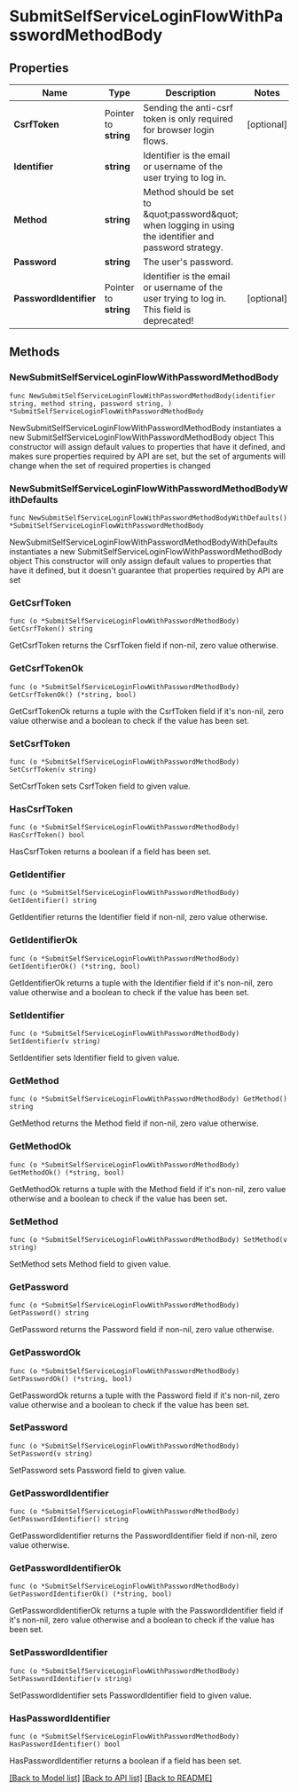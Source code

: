 # SubmitSelfServiceLoginFlowWithPasswordMethodBody

## Properties

Name | Type | Description | Notes
------------ | ------------- | ------------- | -------------
**CsrfToken** | Pointer to **string** | Sending the anti-csrf token is only required for browser login flows. | [optional] 
**Identifier** | **string** | Identifier is the email or username of the user trying to log in. | 
**Method** | **string** | Method should be set to \&quot;password\&quot; when logging in using the identifier and password strategy. | 
**Password** | **string** | The user&#39;s password. | 
**PasswordIdentifier** | Pointer to **string** | Identifier is the email or username of the user trying to log in. This field is deprecated! | [optional] 

## Methods

### NewSubmitSelfServiceLoginFlowWithPasswordMethodBody

`func NewSubmitSelfServiceLoginFlowWithPasswordMethodBody(identifier string, method string, password string, ) *SubmitSelfServiceLoginFlowWithPasswordMethodBody`

NewSubmitSelfServiceLoginFlowWithPasswordMethodBody instantiates a new SubmitSelfServiceLoginFlowWithPasswordMethodBody object
This constructor will assign default values to properties that have it defined,
and makes sure properties required by API are set, but the set of arguments
will change when the set of required properties is changed

### NewSubmitSelfServiceLoginFlowWithPasswordMethodBodyWithDefaults

`func NewSubmitSelfServiceLoginFlowWithPasswordMethodBodyWithDefaults() *SubmitSelfServiceLoginFlowWithPasswordMethodBody`

NewSubmitSelfServiceLoginFlowWithPasswordMethodBodyWithDefaults instantiates a new SubmitSelfServiceLoginFlowWithPasswordMethodBody object
This constructor will only assign default values to properties that have it defined,
but it doesn't guarantee that properties required by API are set

### GetCsrfToken

`func (o *SubmitSelfServiceLoginFlowWithPasswordMethodBody) GetCsrfToken() string`

GetCsrfToken returns the CsrfToken field if non-nil, zero value otherwise.

### GetCsrfTokenOk

`func (o *SubmitSelfServiceLoginFlowWithPasswordMethodBody) GetCsrfTokenOk() (*string, bool)`

GetCsrfTokenOk returns a tuple with the CsrfToken field if it's non-nil, zero value otherwise
and a boolean to check if the value has been set.

### SetCsrfToken

`func (o *SubmitSelfServiceLoginFlowWithPasswordMethodBody) SetCsrfToken(v string)`

SetCsrfToken sets CsrfToken field to given value.

### HasCsrfToken

`func (o *SubmitSelfServiceLoginFlowWithPasswordMethodBody) HasCsrfToken() bool`

HasCsrfToken returns a boolean if a field has been set.

### GetIdentifier

`func (o *SubmitSelfServiceLoginFlowWithPasswordMethodBody) GetIdentifier() string`

GetIdentifier returns the Identifier field if non-nil, zero value otherwise.

### GetIdentifierOk

`func (o *SubmitSelfServiceLoginFlowWithPasswordMethodBody) GetIdentifierOk() (*string, bool)`

GetIdentifierOk returns a tuple with the Identifier field if it's non-nil, zero value otherwise
and a boolean to check if the value has been set.

### SetIdentifier

`func (o *SubmitSelfServiceLoginFlowWithPasswordMethodBody) SetIdentifier(v string)`

SetIdentifier sets Identifier field to given value.


### GetMethod

`func (o *SubmitSelfServiceLoginFlowWithPasswordMethodBody) GetMethod() string`

GetMethod returns the Method field if non-nil, zero value otherwise.

### GetMethodOk

`func (o *SubmitSelfServiceLoginFlowWithPasswordMethodBody) GetMethodOk() (*string, bool)`

GetMethodOk returns a tuple with the Method field if it's non-nil, zero value otherwise
and a boolean to check if the value has been set.

### SetMethod

`func (o *SubmitSelfServiceLoginFlowWithPasswordMethodBody) SetMethod(v string)`

SetMethod sets Method field to given value.


### GetPassword

`func (o *SubmitSelfServiceLoginFlowWithPasswordMethodBody) GetPassword() string`

GetPassword returns the Password field if non-nil, zero value otherwise.

### GetPasswordOk

`func (o *SubmitSelfServiceLoginFlowWithPasswordMethodBody) GetPasswordOk() (*string, bool)`

GetPasswordOk returns a tuple with the Password field if it's non-nil, zero value otherwise
and a boolean to check if the value has been set.

### SetPassword

`func (o *SubmitSelfServiceLoginFlowWithPasswordMethodBody) SetPassword(v string)`

SetPassword sets Password field to given value.


### GetPasswordIdentifier

`func (o *SubmitSelfServiceLoginFlowWithPasswordMethodBody) GetPasswordIdentifier() string`

GetPasswordIdentifier returns the PasswordIdentifier field if non-nil, zero value otherwise.

### GetPasswordIdentifierOk

`func (o *SubmitSelfServiceLoginFlowWithPasswordMethodBody) GetPasswordIdentifierOk() (*string, bool)`

GetPasswordIdentifierOk returns a tuple with the PasswordIdentifier field if it's non-nil, zero value otherwise
and a boolean to check if the value has been set.

### SetPasswordIdentifier

`func (o *SubmitSelfServiceLoginFlowWithPasswordMethodBody) SetPasswordIdentifier(v string)`

SetPasswordIdentifier sets PasswordIdentifier field to given value.

### HasPasswordIdentifier

`func (o *SubmitSelfServiceLoginFlowWithPasswordMethodBody) HasPasswordIdentifier() bool`

HasPasswordIdentifier returns a boolean if a field has been set.


[[Back to Model list]](../README.md#documentation-for-models) [[Back to API list]](../README.md#documentation-for-api-endpoints) [[Back to README]](../README.md)


